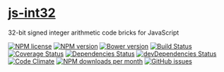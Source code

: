 [js-int32](http://aureooms.github.io/js-int32)
==

32-bit signed integer arithmetic code bricks for JavaScript

[![NPM license](http://img.shields.io/npm/l/aureooms-js-int32.svg?style=flat)](https://raw.githubusercontent.com/aureooms/js-int32/master/LICENSE)
[![NPM version](http://img.shields.io/npm/v/aureooms-js-int32.svg?style=flat)](https://www.npmjs.org/package/aureooms-js-int32)
[![Bower version](http://img.shields.io/bower/v/aureooms-js-int32.svg?style=flat)](http://bower.io/search/?q=aureooms-js-int32)
[![Build Status](http://img.shields.io/travis/aureooms/js-int32.svg?style=flat)](https://travis-ci.org/aureooms/js-int32)
[![Coverage Status](http://img.shields.io/coveralls/aureooms/js-int32.svg?style=flat)](https://coveralls.io/r/aureooms/js-int32)
[![Dependencies Status](http://img.shields.io/david/aureooms/js-int32.svg?style=flat)](https://david-dm.org/aureooms/js-int32#info=dependencies)
[![devDependencies Status](http://img.shields.io/david/dev/aureooms/js-int32.svg?style=flat)](https://david-dm.org/aureooms/js-int32#info=devDependencies)
[![Code Climate](http://img.shields.io/codeclimate/github/aureooms/js-int32.svg?style=flat)](https://codeclimate.com/github/aureooms/js-int32)
[![NPM downloads per month](http://img.shields.io/npm/dm/aureooms-js-int32.svg?style=flat)](https://www.npmjs.org/package/aureooms-js-int32)
[![GitHub issues](http://img.shields.io/github/issues/aureooms/js-int32.svg?style=flat)](https://github.com/aureooms/js-int32/issues)
